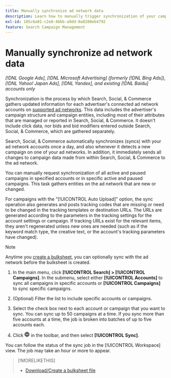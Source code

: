 ```yaml
---
title: Manually synchronize ad network data
description: Learn how to manually trigger synchronization of your campaign structure and campaign entities for supported ad networks.
exl-id: 185c6a01-c2e8-4bbb-a9dd-0a8200eb4792
feature: Search Campaign Management
---
```

# Manually synchronize ad network data

*[!DNL Google Ads], [!DNL Microsoft Advertising] (formerly [!DNL Bing Ads]), [!DNL Yahoo! Japan Ads], [!DNL Yandex], and existing [!DNL Baidu] accounts only*

Synchronization is the process by which Search, Social, & Commerce gathers updated information for each advertiser's connected ad network accounts on [supported ad networks](/help/search-social-commerce/introduction/supported-inventory.md). This data includes the advertiser's campaign structure and campaign entities, including most of their attributes that are managed or reported in Search, Social, & Commerce. It doesn't include click data, nor bids and bid modifiers entered outside Search, Social, & Commerce, which are gathered separately.

Search, Social, & Commerce automatically synchronizes (syncs) with your ad network accounts once a day, and also whenever it detects a new campaign on one of your ad networks. In addition, it immediately sends all changes to campaign data made from within Search, Social, & Commerce to the ad network.

You can manually request synchronization of all active and paused campaigns in specified accounts or in specific active and paused campaigns. This task gathers entities on the ad network that are new or changed.

For campaigns with the "[!UICONTROL Auto Upload]" option, the sync operation also generates and posts tracking codes that are missing or need to be changed in the tracking templates or destination URLs. The URLs are generated according to the parameters in the tracking settings for the account settings or campaign. If tracking URLs exist for the relevant items, they aren't regenerated unless new ones are needed (such as if the keyword match type, the creative text, or the account's tracking parameters have changed).

>[!NOTE]
>
>Anytime you [create a bulksheet](/help/search-social-commerce/campaign-management/bulksheets/bulksheet-download.md), you can optionally sync with the ad network before the bulksheet is created.

1. In the main menu, click **[!UICONTROL Search] > [!UICONTROL Campaigns]**. In the submenu, select either **[!UICONTROL Accounts]** to sync all campaigns in specific accounts or **[!UICONTROL Campaigns]** to sync specific campaigns.

1. (Optional) Filter the list to include specific accounts or campaigns.

1. Select the check box next to each account or campaign that you want to sync. You can sync up to 50 campaigns at a time. If you sync more than five accounts at a time, the job is broken into batches of up to five accounts each.

1. Click ![**More**](/help/search-social-commerce/assets/more.png "More") in the toolbar, and then select **[!UICONTROL Sync]**.

You can follow the status of the sync job in the [!UICONTROL Workspace] view. The job may take
an hour or more to appear.

>[!MORELIKETHIS]
>
>* [Download/Create a bulksheet file](/help/search-social-commerce/campaign-management/bulksheets/bulksheet-download.md)

